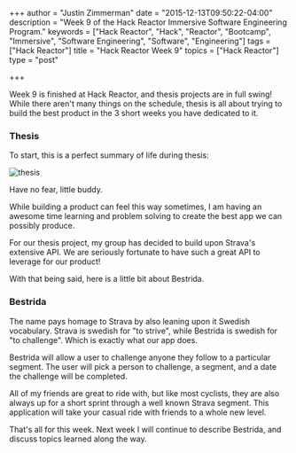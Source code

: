 +++
author = "Justin Zimmerman"
date = "2015-12-13T09:50:22-04:00"
description = "Week 9 of the Hack Reactor Immersive Software Engineering Program."
keywords = ["Hack Reactor", "Hack", "Reactor", "Bootcamp", "Immersive", "Software Engineering", "Software", "Engineering"]
tags = ["Hack Reactor"]
title = "Hack Reactor Week 9"
topics = ["Hack Reactor"]
type = "post"

+++

Week 9 is finished at Hack Reactor, and thesis projects are in full swing! While there aren't many things on the schedule, thesis is all about trying to build the best product in the 3 short weeks you have dedicated to it.

### Thesis
To start, this is a perfect summary of life during thesis:

![thesis](http://i.imgur.com/wJ4IcDJ.gif)

Have no fear, little buddy.

While building a product can feel this way sometimes, I am having an awesome time learning and problem solving to create the best app we can possibly produce.

For our thesis project, my group has decided to build upon Strava's extensive API. We are seriously fortunate to have such a great API to leverage for our product!

With that being said, here is a little bit about Bestrida.

### Bestrida

The name pays homage to Strava by also leaning upon it Swedish vocabulary. Strava is swedish for "to strive", while Bestrida is swedish for "to challenge". Which is exactly what our app does.

Bestrida will allow a user to challenge anyone they follow to a particular segment. The user will pick a person to challenge, a segment, and a date the challenge will be completed.

All of my friends are great to ride with, but like most cyclists, they are also always up for a short sprint through a well known Strava segment. This application will take your casual ride with friends to a whole new level.

That's all for this week. Next week I will continue to describe Bestrida, and discuss topics learned along the way.
